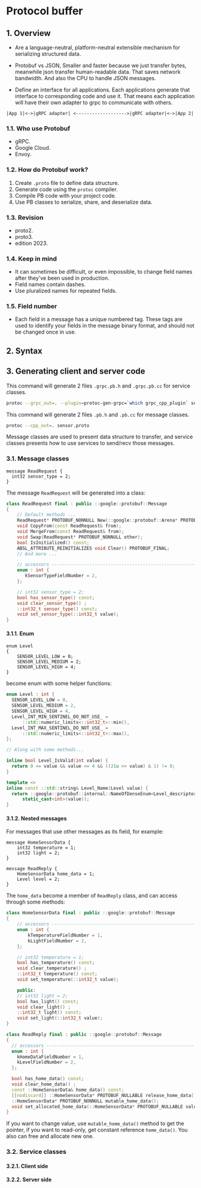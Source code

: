 # Protocol buffer

## 1. Overview

- Are a language-neutral, platform-neutral extensible mechanism for serializing structured data.

- Protobuf vs JSON, Smaller and faster because we just transfer bytes, meanwhile json transfer human-readable data. That saves network bandwidth. And also the CPU to handle JSON messages.

- Define an interface for all applications. Each applications generate that interface to corresponding code and use it. That means each application will have their own adapter to grpc to communicate with others.

```text
|App 1|<->|gRPC adapter| <------------------->|gRPC adapter|<->|App 2|
```

### 1.1. Who use Protobuf

- gRPC.
- Google Cloud.
- Envoy.

### 1.2. How do Protobuf work?

1. Create `.proto` file to define data structure.
2. Generate code using the `protoc` compiler.
3. Compile PB code with your project code.
4. Use PB classes to serialize, share, and deserialize data.

### 1.3. Revision

- proto2.
- proto3.
- edition 2023.

### 1.4. Keep in mind

- It can sometimes be difficult, or even impossible, to change field names after they've been used in production.
- Field names contain dashes.
- Use pluralized names for repeated fields.

### 1.5. Field number

- Each field in a message has a unique numbered tag. These tags are used to identify your fields  in the message binary format, and should not be changed once in use.

## 2. Syntax

## 3. Generating client and server code

This command will generate 2 files `.grpc.pb.h` and `.grpc.pb.cc` for service classes.

```bash
protoc --grpc_out=. --plugin=protoc-gen-grpc=`which grpc_cpp_plugin` sensor.proto
```

This command will generate 2 files `.pb.h` and `.pb.cc` for message classes.

```bash
protoc --cpp_out=. sensor.proto
```

Message classes are used to present data structure to transfer, and service classes presents how to use services to send/recv those messages.

### 3.1. Message classes

```text
message ReadRequest {
  int32 sensor_type = 2;
}
```

The message `ReadRequest` will be generated into a class:

```cpp
class ReadRequest final : public ::google::protobuf::Message
{
    // Default methods ...
    ReadRequest* PROTOBUF_NONNULL New(::google::protobuf::Arena* PROTOBUF_NULLABLE arena = nullptr);
    void CopyFrom(const ReadRequest& from);
    void MergeFrom(const ReadRequest& from);
    void Swap(ReadRequest* PROTOBUF_NONNULL other);
    bool IsInitialized() const;
    ABSL_ATTRIBUTE_REINITIALIZES void Clear() PROTOBUF_FINAL;
    // And more ...

    // accessors -------------------------------------------------------
    enum : int {
       kSensorTypeFieldNumber = 2,
    };

    // int32 sensor_type = 2;
    bool has_sensor_type() const;
    void clear_sensor_type() ;
    ::int32_t sensor_type() const;
    void set_sensor_type(::int32_t value);
}
```

#### 3.1.1. Enum

```text
enum Level
{
    SENSOR_LEVEL_LOW = 0;
    SENSOR_LEVEL_MEDIUM = 2;
    SENSOR_LEVEL_HIGH = 4;
}
```

become enum with some helper functions:

```cpp
enum Level : int {
  SENSOR_LEVEL_LOW = 0,
  SENSOR_LEVEL_MEDIUM = 2,
  SENSOR_LEVEL_HIGH = 4,
  Level_INT_MIN_SENTINEL_DO_NOT_USE_ =
      ::std::numeric_limits<::int32_t>::min(),
  Level_INT_MAX_SENTINEL_DO_NOT_USE_ =
      ::std::numeric_limits<::int32_t>::max(),
};

// Along with some methods...

inline bool Level_IsValid(int value) {
  return 0 <= value && value <= 4 && ((21u >> value) & 1) != 0;
}

template <>
inline const ::std::string& Level_Name(Level value) {
  return ::google::protobuf::internal::NameOfDenseEnum<Level_descriptor, 0, 4>(
      static_cast<int>(value));
}
```

#### 3.1.2. Nested messages

For messages that use other messages as its field, for example:

```text
message HomeSensorData {
    int32 temperature = 1;
    int32 light = 2;
}

message ReadReply {
    HomeSensorData home_data = 1;
    Level level = 2;
}
```

The `home_data` become a member of `ReadReply` class, and can access through some methods:

```cpp
class HomeSensorData final : public ::google::protobuf::Message
{
    // accessors -------------------------------------------------------
    enum : int {
        kTemperatureFieldNumber = 1,
        kLightFieldNumber = 2,
    };

    // int32 temperature = 1;
    bool has_temperature() const;
    void clear_temperature() ;
    ::int32_t temperature() const;
    void set_temperature(::int32_t value);

    public:
    // int32 light = 2;
    bool has_light() const;
    void clear_light() ;
    ::int32_t light() const;
    void set_light(::int32_t value);
}

class ReadReply final : public ::google::protobuf::Message
{
  // accessors -------------------------------------------------------
  enum : int {
    kHomeDataFieldNumber = 1,
    kLevelFieldNumber = 2,
  };

  bool has_home_data() const;
  void clear_home_data() ;
  const ::HomeSensorData& home_data() const;
  [[nodiscard]] ::HomeSensorData* PROTOBUF_NULLABLE release_home_data();
  ::HomeSensorData* PROTOBUF_NONNULL mutable_home_data();
  void set_allocated_home_data(::HomeSensorData* PROTOBUF_NULLABLE value);
}
```

If you want to change value, use `mutable_home_data()` method to get the pointer, if you want to read-only, get constant reference `home_data()`. You also can free and allocate new one.

### 3.2. Service classes

#### 3.2.1. Client side

#### 3.2.2. Server side


